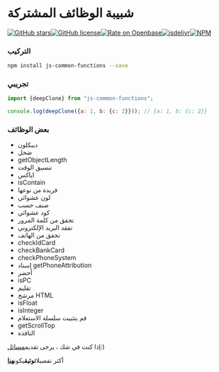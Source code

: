 # شبيبة الوظائف المشتركة

[![GitHub stars](https://img.shields.io/github/stars/Magic-Academy/js-common-functions)](https://github.com/Magic-Academy/js-common-functions/stargazers)[![GitHub license](https://img.shields.io/github/license/Magic-Academy/js-common-functions)](https://github.com/Magic-Academy/js-common-functions/blob/master/LICENSE)[![Rate on Openbase](https://badges.openbase.io/js/rating/js-common-functions.svg)](https://openbase.io/js/js-common-functions?utm_source=embedded&utm_medium=badge&utm_campaign=rate-badge)[![jsdelivr](https://data.jsdelivr.com/v1/package/npm/js-common-functions/badge?style=rounded)](https://www.jsdelivr.com/package/npm/js-common-functions)[![NPM](https://nodei.co/npm/js-common-functions.png)](https://nodei.co/npm/js-common-functions/)

### التركيب

```bash
npm install js-common-functions --save
```

### تجريبي

```js
import {deepClone} from "js-common-functions";

console.log(deepClone({a: 1, b: {c: 2}})); // {a: 1, b: {c: 2}}

```

### بعض الوظائف

-   ديبكلون
-   ضحل
-   getObjectLength
-   تنسيق الوقت
-   اياكس
-   isContain
-   فريدة من نوعها
-   لون عشوائي
-   صنف حسب
-   كود عشوائي
-   تحقق من كلمة المرور
-   تفقد البريد الإلكتروني
-   تحقق من الهاتف
-   checkIdCard
-   checkBankCard
-   checkPhoneSystem
-   إسناد getPhoneAttribution
-   أحضر
-   isPC
-   تقليم
-   مرشح HTML
-   isFloat
-   isInteger
-   قم بتثبيت سلسلة الاستعلام
-   getScrollTop
-   النافذة

إذا كنت في شك ، يرجى تقديم[مسائل](https://github.com/Magic-Academy/js-common-functions/issues/new):)

أكثر تفصيلا**توثيق**يكون[**هنا**](https://Magic-Academy.github.io/js-common-functions/)
